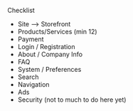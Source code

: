 Checklist

- Site --> Storefront
- Products/Services (min 12)
- Payment
- Login / Registration
- About / Company Info
- FAQ
- System / Preferences
- Search
- Navigation
- Ads
- Security (not to much to do here yet)
